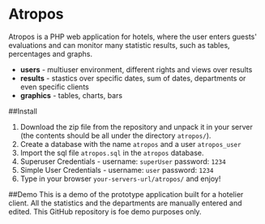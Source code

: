 Atropos
=======

Atropos is a PHP web application for hotels, where the user enters guests' evaluations and can monitor many statistic results, such as tables, percentages and graphs.

* **users** - multiuser environment, different rights and views over results
* **results** - stastics over specific dates, sum of dates, departments or even specific clients
* **graphics** - tables, charts, bars

##Install
1. Download the zip file from the repository and unpack it in your server (the contents should be all under the directory `atropos/`).
2. Create a database with the name `atropos` and a user `atropos_user`
3. Import the sql file `atropos.sql` in the `atropos` database.
4. Superuser Credentials - username: `superUser` password: `1234`
5. Simple User Credentials - username: `user` password: `1234`
6. Type in your browser `your-servers-url/atropos/` and enjoy!

##Demo
This is a demo of the prototype application built for a hotelier client. All the statistics and the departments are manually entered and edited. This GitHub repository is foe demo purposes only.
